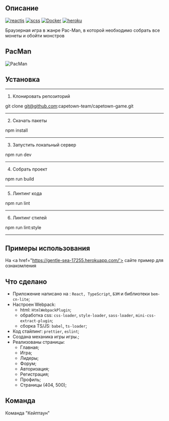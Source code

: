 ## Описание
[![reactjs](https://img.shields.io/badge/reactjs-%23239120.svg?&style=for-the-badge&logo=css3&logoColor=white)](https://reactjs.org)
[![scss](https://img.shields.io/badge/scss-%23239120.svg?&style=for-the-badge&logo=css3&logoColor=white)](https://sass-scss.ru/)
[![Docker](https://img.shields.io/badge/Docker-%23239120.svg?&style=for-the-badge&logo=css3&logoColor=white)](https://www.docker.com)
[![heroku](https://img.shields.io/badge/heroku-%23239120.svg?&style=for-the-badge&logo=css3&logoColor=white)](https://help.heroku.com)

Браузерная игра в жанре Pac-Man, в которой необходимо собрать все монеты и обойти монстров

## PacMan
![PacMan](https://prnt.sc/zhfhh1)
## Установка

-----------------------------------------------------------------------------
1. Клонировать репозиторий

  git clone git@github.com:capetown-team/capetown-game.git

-----------------------------------------------------------------------------
2. Скачать пакеты

  npm install

-----------------------------------------------------------------------------
3. Запустить локальный сервер

  npm run dev

-----------------------------------------------------------------------------
4. Собрать проект

  npm run build

-----------------------------------------------------------------------------
5. Линтинг кода

  npm run lint

-----------------------------------------------------------------------------
6. Линтинг стилей

  npm run lint:style

-----------------------------------------------------------------------------
## **Примеры использования**

На <a href="https://gentle-sea-17255.herokuapp.com/'> сайте </a> пример для ознакомления


## Что сделано
- Приложение написано на : `React, TypeScript`, `БЭМ` и библиотеки `bem-cn-lite`;
- Настроен Webpack:
  - html: `HtmlWebpackPlugin`;
  - обработка css: `css-loader`, `style-loader`, `sass-loader`, `mini-css-extract-plugin`;
  - сборка TS/JS: `babel`, `ts-loader`;
- Код стайлинг: `prettier`, `eslint`;
- Создана механика игры игры.;
- Реализованы страницы:
  - Главная;
  - Игра;
  - Лидеры;
  - Форум;
  - Авторизация;
  - Регистрация;
  - Профиль;
  - Страницы (404, 500);
## **Команда**

Команда "Кейптаун"
